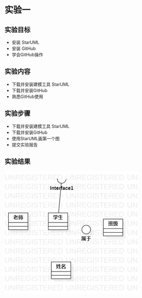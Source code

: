 # 实验一

## 实验目标
- 安装 StarUML
- 安装 GitHub
- 学会GitHub操作

## 实验内容

- 下载并安装建模工具 StarUML
- 下载并安装GitHub
- 熟悉GitHub使用

## 实验步骤
- 下载并安装建模工具 StarUML
- 下载并安装GitHub
- 使用StarUML画第一个图
- 提交实验报告
## 实验结果

![第一个UML图](./model1.jpg)
